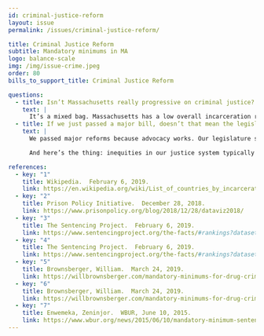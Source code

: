 ```yaml
---
id: criminal-justice-reform
layout: issue
permalink: /issues/criminal-justice-reform/

title: Criminal Justice Reform
subtitle: Mandatory minimums in MA
logo: balance-scale
img: /img/issue-crime.jpeg
order: 80
bills_to_support_title: Criminal Justice Reform

questions:
  - title: Isn’t Massachusetts really progressive on criminal justice?
    text: |
      It’s a mixed bag. Massachusetts has a low overall incarceration rate, but some of the worst racial disparities. We have also been criticized for [sending more paroled prisoners back to prison than Texas](https://www.prisonpolicy.org/blog/2019/01/02/parole/?fbclid=IwAR1pVj1CJBGRyKWgUAW5SO6vcln-DW4ocCIMpltGnqKJr838RFRE_X5OL9M). While other states are certainly worse, Massachusetts has serious problems with its criminal justice system. Remember: even progressive U.S. states lock up more people than most other countries.
  - title: If we just passed a major bill, doesn’t that mean the legislature is doing a good job?
    text: |
      We passed major reforms because advocacy works. Our legislature spent several years failing to act on mass incarceration after passing “tough on crime” legislation in the Clinton years. Activists spent multiple legislative sessions trying to push the legislature to do something and they finally did, but that is not what a progressive legislature looks like!

      And here’s the thing: inequities in our justice system typically follow other injustices in society.  Our legislature has been mostly silent on the things that would make sentencing reform most effective: housing, health care, and education.

references:
  - key: "1"
    title: Wikipedia.  February 6, 2019.
    link: https://en.wikipedia.org/wiki/List_of_countries_by_incarceration_rate.
  - key: "2"
    title: Prison Policy Initiative.  December 28, 2018.
    link: https://www.prisonpolicy.org/blog/2018/12/28/dataviz2018/
  - key: "3"
    title: The Sentencing Project.  February 6, 2019.
    link: https://www.sentencingproject.org/the-facts/#rankings?dataset-option=BWR.
  - key: "4"
    title: The Sentencing Project.  February 6, 2019.
    link: https://www.sentencingproject.org/the-facts/#rankings?dataset-option=HWR.
  - key: "5"
    title: Brownsberger, William.  March 24, 2019.
    link: https://willbrownsberger.com/mandatory-minimums-for-drug-crimes-in-the-senate-criminal-justice-package/
  - key: "6"
    title: Brownsberger, William.  March 24, 2019.
    link: https://willbrownsberger.com/mandatory-minimums-for-drug-crimes-in-the-senate-criminal-justice-package/
  - key: "7"
    title: Enwemeka, Zeninjor.  WBUR, June 10, 2015.
    link: https://www.wbur.org/news/2015/06/10/mandatory-minimum-sentences-primer.
---
```

